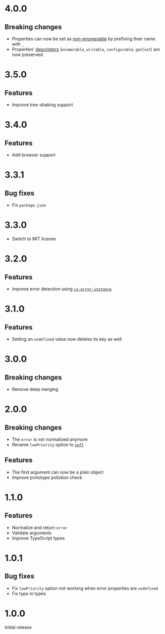 # 4.0.0

## Breaking changes

- Properties can now be set as
  [non-enumerable](https://developer.mozilla.org/en-US/docs/Web/JavaScript/Enumerability_and_ownership_of_properties)
  by prefixing their name with `_`
- Properties'
  [descriptors](https://developer.mozilla.org/en-US/docs/Web/JavaScript/Reference/Global_Objects/Object/getOwnPropertyDescriptor)
  (`enumerable`, `writable`, `configurable`, `get`/`set`) are now preserved

# 3.5.0

## Features

- Improve tree-shaking support

# 3.4.0

## Features

- Add browser support

# 3.3.1

## Bug fixes

- Fix `package.json`

# 3.3.0

- Switch to MIT license

# 3.2.0

## Features

- Improve error detection using
  [`is-error-instance`](https://github.com/ehmicky/is-error-instance)

# 3.1.0

## Features

- Setting an `undefined` value now deletes its key as well

# 3.0.0

## Breaking changes

- Remove deep merging

# 2.0.0

## Breaking changes

- The `error` is not normalized anymore
- Rename `lowPriority` option to [`soft`](README.md#soft)

## Features

- The first argument can now be a plain object
- Improve prototype pollution check

# 1.1.0

## Features

- Normalize and return `error`
- Validate arguments
- Improve TypeScript types

# 1.0.1

## Bug fixes

- Fix `lowPriority` option not working when error properties are `undefined`
- Fix typo in types

# 1.0.0

Initial release

